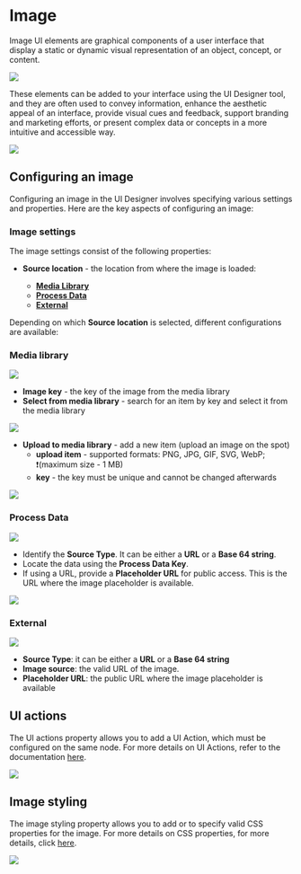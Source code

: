 # Image

Image UI elements are graphical components of a user interface that display a static or dynamic visual representation of an object, concept, or content. 

![](../img/image_general.png)

These elements can be added to your interface using the UI Designer tool, and they are often used to convey information, enhance the aesthetic appeal of an interface, provide visual cues and feedback, support branding and marketing efforts, or present complex data or concepts in a more intuitive and accessible way.

![](../img/image_generic.png)

## Configuring an image

Configuring an image in the UI Designer involves specifying various settings and properties. Here are the key aspects of configuring an image:

### Image settings

The image settings consist of the following properties:

* **Source location** - the location from where the image is loaded:

    * [**Media Library**](#media-library)
    * [**Process Data**](#process-data)
    * [**External**](#external)
        
Depending on which **Source location** is selected, different configurations are available:


### Media library

![](../img/image_media_library1.png)

* **Image key** - the key of the image from the media library
* **Select from media library** - search for an item by key and select it from the media library

![](../img/search_item_by_key.png)

* **Upload to media library** - add a new item (upload an image on the spot)
    * **upload item** - supported formats: PNG, JPG, GIF, SVG, WebP; ❗️(maximum size - 1 MB)
    * **key** - the key must be unique and cannot be changed afterwards

![](../img/upload_to_media_lib.png)

### Process Data

![](../img/process_data.gif)

- Identify the **Source Type**. It can be either a **URL** or a **Base 64 string**.
- Locate the data using the **Process Data Key**.
- If using a URL, provide a **Placeholder URL** for public access. This is the URL where the image placeholder is available.

![](../img/process_data_img.png)

### External

![](../img/image_external.png)

- **Source Type**: it can be either a **URL** or a **Base 64 string**
- **Image source**: the valid URL of the image.
- **Placeholder URL**: the public URL where the image placeholder is available

## UI actions

The UI actions property allows you to add a UI Action, which must be configured on the same node. For more details on UI Actions, refer to the documentation [here](../ui-actions).

![](../img/image_ui_actions.png#center)


## Image styling

The image styling property allows you to add or to specify valid CSS properties for the image. For more details on CSS properties, for more details, click [here](../../ui-designer/ui-designer.md#styling).

![](../img/image_styling.png)



